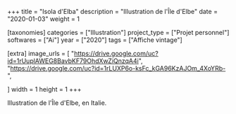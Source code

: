 +++
title = "Isola d'Elba"
description = "Illustration de l'Île d'Elbe"
date = "2020-01-03"
weight = 1

[taxonomies]
categories = ["Illustration"]
project_type = ["Projet personnel"]
softwares = ["Ai"]
year = ["2020"]
tags = ["Affiche vintage"]

[extra]
image_urls = [
    "https://drive.google.com/uc?id=1rUuplAWEG8BavbKF79OhdXwZiQnzqA4i",
    "https://drive.google.com/uc?id=1rLUXP6o-ksFc_kGA96KzAJOm_4XoYRb-",

]
width = 1
height = 1
+++

Illustration de l'Île d'Elbe, en Italie.